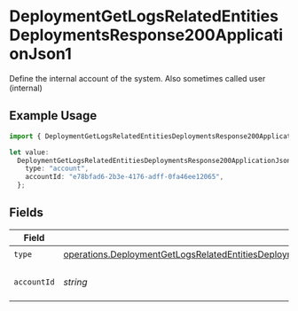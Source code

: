 # DeploymentGetLogsRelatedEntitiesDeploymentsResponse200ApplicationJson1

Define the internal account of the system. Also sometimes called user (internal)

## Example Usage

```typescript
import { DeploymentGetLogsRelatedEntitiesDeploymentsResponse200ApplicationJson1 } from "@orq-ai/node/models/operations";

let value:
  DeploymentGetLogsRelatedEntitiesDeploymentsResponse200ApplicationJson1 = {
    type: "account",
    accountId: "e78bfad6-2b3e-4176-adff-0fa46ee12065",
  };
```

## Fields

| Field                                                                                                                                                                                                                                      | Type                                                                                                                                                                                                                                       | Required                                                                                                                                                                                                                                   | Description                                                                                                                                                                                                                                |
| ------------------------------------------------------------------------------------------------------------------------------------------------------------------------------------------------------------------------------------------ | ------------------------------------------------------------------------------------------------------------------------------------------------------------------------------------------------------------------------------------------ | ------------------------------------------------------------------------------------------------------------------------------------------------------------------------------------------------------------------------------------------ | ------------------------------------------------------------------------------------------------------------------------------------------------------------------------------------------------------------------------------------------ |
| `type`                                                                                                                                                                                                                                     | [operations.DeploymentGetLogsRelatedEntitiesDeploymentsResponse200ApplicationJSONResponseBodyData1Evals6Type](../../models/operations/deploymentgetlogsrelatedentitiesdeploymentsresponse200applicationjsonresponsebodydata1evals6type.md) | :heavy_check_mark:                                                                                                                                                                                                                         | N/A                                                                                                                                                                                                                                        |
| `accountId`                                                                                                                                                                                                                                | *string*                                                                                                                                                                                                                                   | :heavy_check_mark:                                                                                                                                                                                                                         | The id of the resource                                                                                                                                                                                                                     |